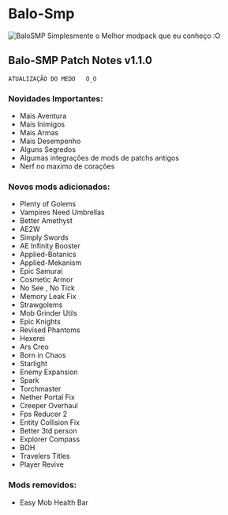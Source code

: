 # Balo-Smp


![BaloSMP](https://github.com/Balofoide/Balo-Smp/assets/52862498/aae370f5-7daa-4ac0-8d84-7cdec62eb7b7)
Simplesmente o Melhor modpack que eu conheço :O

## Balo-SMP Patch Notes v1.1.0

 `ATUALIZAÇÃO DO MEDO   O_O` 

### Novidades Importantes:
* Mais Aventura
* Mais Inimigos
* Mais Armas
* Mais Desempenho
* Alguns Segredos 
* Algumas integrações de mods de patchs antigos
* Nerf no maximo de corações

### Novos mods adicionados:
* Plenty of Golems 
* Vampires Need Umbrellas
* Better Amethyst
* AE2W
* Simply Swords
* AE Infinity Booster
* Applied-Botanics
* Applied-Mekanism
* Epic Samurai
* Cosmetic Armor
* No See , No Tick
* Memory Leak Fix
* Strawgolems
* Mob Grinder Utils
* Epic Knights
* Revised Phantoms
* Hexerei
* Ars Creo
* Born in Chaos
* Starlight
* Enemy Expansion
* Spark
* Torchmaster
* Nether Portal Fix
* Creeper Overhaul
* Fps Reducer 2
* Entity Collision Fix
* Better 3td person
* Explorer Compass
* BOH 
* Travelers Titles
* Player Revive
    

### Mods removidos:

* Easy Mob Health Bar








